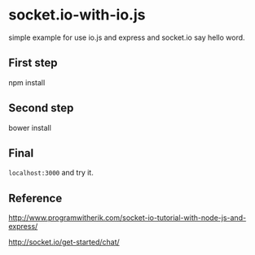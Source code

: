 # socket.io-with-io.js
simple example for use io.js and express and socket.io say hello word.

## First step
npm install

## Second step
bower install

## Final
`localhost:3000` and try it.

## Reference
http://www.programwitherik.com/socket-io-tutorial-with-node-js-and-express/

http://socket.io/get-started/chat/
